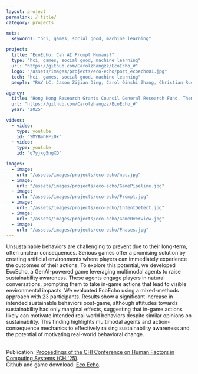 ```yaml
---
layout: project
permalink: /:title/
category: projects

meta:
  keywords: "hci, games, social good, machine learning"

project:
  title: "EcoEcho: Can AI Prompt Humans?"
  type: "hci, games, social good, machine learning"
  url: "https://github.com/Carolzhangzz/EcoEcho_#"
  logo: "/assets/images/projects/eco-echo/port_ecoecho01.jpg"
  tech: "hci, games, social good, machine learning"
  people: "RAY LC, Jason Zijian Ding, Carol Qinshi Zhang, Christian Ruoyu Wen, Latisha Besariani Hendra"

agency:
  title: "Hong Kong Research Grants Council General Research Fund, Theme-based Research Scheme, Chow Sang Sang Group Research Fund, CHI"
  url: "https://github.com/Carolzhangzz/EcoEcho_#"
  year: "2025"

videos:
  - video:
    type: youtube
    id: "SMYBmhHFi0k"
  - video:
    type: youtube
    id: "q7yjxg5ngXQ"

images:
  - image:
    url: "/assets/images/projects/eco-echo/npc.jpg"
  - image:
    url: "/assets/images/projects/eco-echo/GamePipeline.jpg"
  - image:
    url: "/assets/images/projects/eco-echo/Prompt.jpg"
  - image:
    url: "/assets/images/projects/eco-echo/IntentDetect.jpg"
  - image:
    url: "/assets/images/projects/eco-echo/GameOverview.jpg"
  - image:
    url: "/assets/images/projects/eco-echo/Phases.jpg"
---
```

<p>
Unsustainable behaviors are challenging to prevent due to their long-term, often unclear consequences. Serious games offer a promising solution by creating artificial environments where players can immediately experience the outcomes of their actions. To explore this potential, we developed EcoEcho, a GenAI-powered game leveraging multimodal agents to raise sustainability awareness. These agents engage players in natural conversations, prompting them to take in-game actions that lead to visible environmental impacts. We evaluated EcoEcho using a mixed-methods approach with 23 participants. Results show a significant increase in intended sustainable behaviors post-game, although attitudes towards sustainability had only marginal effects, suggesting that in-game actions likely can motivate intended real world behaviors despite similar opinions on sustainability. This finding highlights multimodal agents and action-consequence mechanics to effectively raising sustainability awareness and the potential of motivating real-world behavioral change.<br><br>

Publication: <a href="https://arxiv.org/abs/2409.08486"><u>Proceedings of the CHI Conference on Human Factors in Computing Systems (CHI'25)</u></a>.<br>
Github and game download: <a href="https://github.com/Carolzhangzz/EcoEcho_#"><u>Eco Echo</u></a>.</p>
